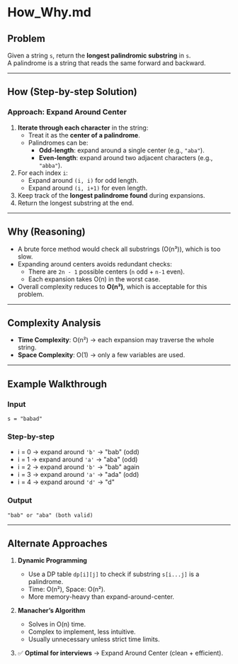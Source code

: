 # How_Why.md

## Problem

Given a string `s`, return the **longest palindromic substring** in `s`.  
A palindrome is a string that reads the same forward and backward.

---

## How (Step-by-step Solution)

### Approach: Expand Around Center

1. **Iterate through each character** in the string:
   - Treat it as the **center of a palindrome**.
   - Palindromes can be:
     - **Odd-length**: expand around a single center (e.g., `"aba"`).
     - **Even-length**: expand around two adjacent characters (e.g., `"abba"`).
2. For each index `i`:
   - Expand around `(i, i)` for odd length.
   - Expand around `(i, i+1)` for even length.
3. Keep track of the **longest palindrome found** during expansions.
4. Return the longest substring at the end.

---

## Why (Reasoning)

- A brute force method would check all substrings (O(n³)), which is too slow.
- Expanding around centers avoids redundant checks:
  - There are `2n - 1` possible centers (`n` odd + `n-1` even).
  - Each expansion takes O(n) in the worst case.
- Overall complexity reduces to **O(n²)**, which is acceptable for this problem.

---

## Complexity Analysis

- **Time Complexity**: O(n²) → each expansion may traverse the whole string.  
- **Space Complexity**: O(1) → only a few variables are used.

---

## Example Walkthrough

### Input

`s = "babad"`

### Step-by-step

- i = 0 → expand around `'b'` → "bab" (odd)  
- i = 1 → expand around `'a'` → "aba" (odd)  
- i = 2 → expand around `'b'` → "bab" again  
- i = 3 → expand around `'a'` → "ada" (odd)  
- i = 4 → expand around `'d'` → "d"  

### Output

`"bab" or "aba" (both valid)`

---

## Alternate Approaches

1. **Dynamic Programming**
   - Use a DP table `dp[i][j]` to check if substring `s[i...j]` is a palindrome.
   - Time: O(n²), Space: O(n²).
   - More memory-heavy than expand-around-center.

2. **Manacher’s Algorithm**
   - Solves in O(n) time.
   - Complex to implement, less intuitive.
   - Usually unnecessary unless strict time limits.

3. ✅ **Optimal for interviews** → Expand Around Center (clean + efficient).
